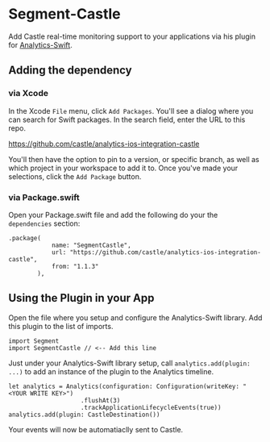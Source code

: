 # Segment-Castle
Add Castle real-time monitoring support to your applications via his plugin for [Analytics-Swift](https://github.com/segmentio/analytics-swift).

## Adding the dependency

### via Xcode
In the Xcode `File` menu, click `Add Packages`.  You'll see a dialog where you can search for Swift packages.  In the search field, enter the URL to this repo.

https://github.com/castle/analytics-ios-integration-castle

You'll then have the option to pin to a version, or specific branch, as well as which project in your workspace to add it to.  Once you've made your selections, click the `Add Package` button.  

### via Package.swift

Open your Package.swift file and add the following do your the `dependencies` section:

```
.package(
            name: "SegmentCastle",
            url: "https://github.com/castle/analytics-ios-integration-castle",
            from: "1.1.3"
        ),
```


## Using the Plugin in your App

Open the file where you setup and configure the Analytics-Swift library.  Add this plugin to the list of imports.

```
import Segment
import SegmentCastle // <-- Add this line
```

Just under your Analytics-Swift library setup, call `analytics.add(plugin: ...)` to add an instance of the plugin to the Analytics timeline.

```
let analytics = Analytics(configuration: Configuration(writeKey: "<YOUR WRITE KEY>")
                    .flushAt(3)
                    .trackApplicationLifecycleEvents(true))
analytics.add(plugin: CastleDestination())
```

Your events will now be automatiaclly sent to Castle.
